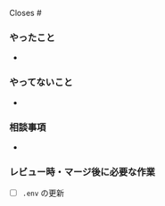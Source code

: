 Closes #<issue No.>

### やったこと

- 

### やってないこと

- 

### 相談事項

- 


### レビュー時・マージ後に必要な作業

- [ ] `.env` の更新
